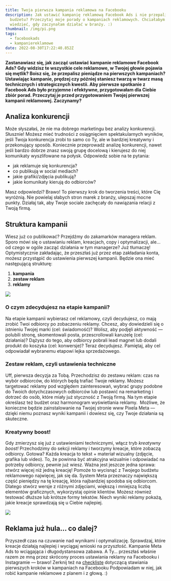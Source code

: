 ```yaml
---
title: Twoja pierwsza kampania reklamowa na Facebooku
description: Jak ustawić kampanię reklamową Facebook Ads i nie przepalić
  budżetu? Przeczytaj moje porady o kampaniach reklamowych. Chciałabym to
  wiedzieć, gdy zaczynałam działać w branży. :)
thumbnail: /img/pi.png
tags:
  - facebookads
  - kampaniereklamowe
date: 2022-08-30T17:22:40.852Z
---
```

**Zastanawiasz się, jak zacząć ustawiać kampanie reklamowe Facebook Ads? Gdy widzisz te wszystkie cele reklamowe, w Twojej głowie pojawia się mętlik? Boisz się, że przepalisz pieniądze na pierwszych kampaniach? Ustawiając kampanie, prędzej czy później staniesz twarzą w twarz masą technicznych i strategicznych kwestii. Aby pierwsze spotkanie z Facebook Ads było przyjemne i efektywne, przygotowałam dla Ciebie zbiór porad. Przeczytaj je przed przygotowaniem Twojej pierwszej kampanii reklamowej. Zaczynamy?**

## Analiza konkurencji

Może słyszałaś, że nie ma dobrego marketingu bez analizy konkurencji. Słusznie! Możesz mieć trudności z osiągnięciem spektakularnych wyników, jeśli Twoja konkurencja zrobi to samo co Ty, ale w bardziej kreatywny i przekonujący sposób. Koniecznie przeprowadź analizę konkurencji, nawet jeśli bardzo dobrze znasz swoją grupę docelową i kierujesz do niej komunikaty wyszlifowane na połysk. Odpowiedz sobie na te pytania:

* jak reklamuje się konkurencja?
* co publikują w social mediach?
* jakie grafiki/zdjęcia publikują?
* jakie komunikaty kierują do odbiorców?

Masz odpowiedzi? Brawo! To pierwszy krok do tworzenia treści, które Cię wyróżnią. Nie powielaj słabych stron marek z branży, ulepszaj mocne punkty. Działaj tak, aby Twoje sociale zachęcały do nawiązania relacji z Twoją firmą.

## Struktura kampanii

Wiesz już co publikować? Przejdźmy do zakamarków managera reklam. Sporo mówi się o ustawianiu reklam, kreacjach, copy i optymalizacji, ale… od czego w ogóle zacząć działania w tym managerze? Już tłumaczę! Optymistycznie zakładając, że przeszłaś już przez etap zakładania konta, możesz przystąpić do ustawienia pierwszej kampanii. Będzie ona mieć następującą strukturę:

1. **kampania**
2. **zestaw reklam**
3. **reklamy**

![](https://lh6.googleusercontent.com/gTuvOLgw-150MbyizcQy0uzm_gXxVxo0nSUlwHxbS3S3xvbXHVmWLvWPgRow2WX2idcpK_PozJTB516QPXkBYRKlIAZVHR642EpltvCukLcSz5Kf89m6AXCwHDYzHxlR-VXsNXF6TXziw93oDSBW8fPjFii9pnsELel7DvBsciYC4xiuF_6nppq4Rw)

### O czym zdecydujesz na etapie kampanii?

Na etapie kampanii wybierasz cel reklamowy, czyli decydujesz, co mają zrobić Twoi odbiorcy po zobaczeniu reklamy. Chcesz, aby dowiedzieli się o istnieniu Twojej marki (cel: świadomość)? Wolisz, aby podjęli aktywność — polubili stronę, skomentowali posta, przescrollowali karuzelę (cel: działania)? Dążysz do tego, aby odbiorcy pobrali lead magnet lub dodali produkt do koszyka (cel: konwersje)? Teraz decydujesz. Pamiętaj, aby cel odpowiadał wybranemu etapowi lejka sprzedażowego. 

### Zestaw reklam, czyli ustawienia techniczne

Uff, pierwsza decyzja za Tobą. Przechodzisz do zestawu reklam: czas na wybór odbiorców, do których będą trafiać Twoje reklamy. Możesz targetować reklamy pod względem zainteresowań, wybrać grupy podobne do Twoich dotychczasowych odbiorców lub postawić na remarketing i dotrzeć do osób, które miały już styczność z Twoją firmą. Na tym etapie określasz też budżet oraz harmonogram wyświetlania reklamy.  Możliwe, że konieczne będzie zainstalowanie na Twojej stronie www Pixela Meta — dzięki niemu poznasz wyniki kampanii i dowiesz się, czy Twoje działania są skuteczne.

### Kreatywny boost!

Gdy zmierzysz się już z ustawieniami technicznymi, włącz tryb *kreatywny boost!* Przechodzimy do sekcji reklamy i tworzymy kreacje, które zobaczą odbiorcy. Gotowa? Każda kreacja to tekst + materiał wizualny (zdjęcie, grafika lub video). To, że powinna być atrakcyjna wizualnie i odpowiadać na potrzeby odbiorcy, pewnie już wiesz. Ważna jest jeszcze jedna sprawa: stwórz więcej niż jedną kreację! Pomoże to wycisnąć z Twojego budżetu reklamowego najwięcej, jak się da. System Meta przeznaczy największą część pieniędzy na tę kreację, która najbardziej spodoba się odbiorcom. Dlatego stwórz wersje z różnymi zdjęciami, większą i mniejszą liczbą elementów graficznych, wykorzystaj opinie klientów. Możesz również testować dłuższe lub krótsze formy tekstów. Niech wyniki reklamy pokażą, jakie kreacje sprawdzają się u Ciebie najlepiej. 

![](https://lh4.googleusercontent.com/akaomK8ncFHvZmNI3THNJ4GXTbpNPaJWXnAmde4pHKNyRbiScCSDTxvLykY-9ixOjS7EfwPaQegPt5_an8dsAwRqtbk0zEY07lzWKGu3yCgYWNHBOEsC7Bd6Lm6ne3tAPTjAIKw27oetiSKlfWz3Xx5tWDEAScB941oOKMZojrgKfXDH9I8Q5runPw)

## Reklama już hula… co dalej?

Przyszedł czas na czuwanie nad wynikami i optymalizację. Sprawdzaj, które kreacje działają najlepiej i wyciągaj wnioski na przyszłość. Kampanie Meta Ads to wciągająca i długodystansowa zabawa. A Ty… przeszłaś właśnie razem ze mną przez skrócony proces ustawiania reklamy na Facebooku i Instagramie — brawo! Zerknij też na [checklistę](https://checklistafb.adrianna.com.pl/) dotyczącą stawiania pierwszych kroków w kampaniach na Facebooku[](checklistafb.adrianna.com.pl) Podpowiadam w niej, jak robić kampanie reklamowe z planem i z głową. :)